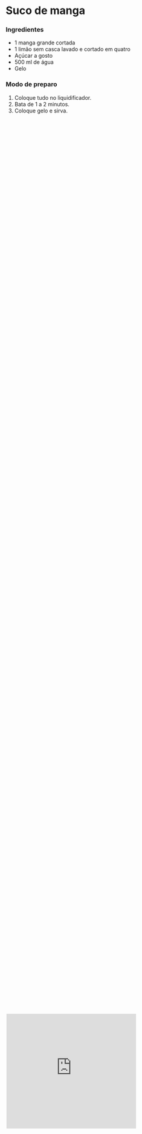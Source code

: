 # Suco de manga

### Ingredientes

- 1 manga grande cortada
- 1 limão sem casca lavado e cortado em quatro
- Açúcar a gosto
- 500 ml de água
- Gelo

### Modo de preparo

1. Coloque tudo no liquidificador.
2. Bata de 1 a 2 minutos.
3. Coloque gelo e sirva.

<iframe id="obfa5d8b-6516-c41e-6d3e-e431dde6f2dd" src="https://vastcdn.outbrain.com/frame?h=https%3A%2F%2Fwww.tudogostoso.com.br&amp;id=obfa5d8b-6516-c41e-6d3e-e431dde6f2dd&amp;url=https%3A%2F%2Flibs.outbrain.com%2Fvideo%2Fvasts%2FComprimido30s%2Fobv-10EvGMxabnMriC%3FobOrigUrl%3Dtrue" class="obp-rec" allowfullscreen="true" webkitallowfullscreen="true" mozallowfullscreen="true" gesture="media" scrolling="no" width="100%" style="box-sizing: border-box; display: block; z-index: 2147483647; cursor: pointer; border: 0px; position: absolute; width: 343.325px; height: 301.938px; top: 2746px; left: 229.6px;"></iframe>

<iframe id="ob7a83e5-d920-c2ac-389c-011cd3419e18" src="https://vastcdn.outbrain.com/frame?h=https%3A%2F%2Fwww.tudogostoso.com.br&amp;id=ob7a83e5-d920-c2ac-389c-011cd3419e18&amp;url=https%3A%2F%2Flibs.outbrain.com%2Fvideo%2Fvasts%2FComprimido15s%2Fobv-10owCGDM0DaaRq%3FobOrigUrl%3Dtrue" class="obp-rec" allowfullscreen="true" webkitallowfullscreen="true" mozallowfullscreen="true" gesture="media" scrolling="no" width="100%" style="box-sizing: border-box; display: block; z-index: 2147483647; cursor: pointer; border: 0px; position: absolute; width: 240px; height: 320px; top: 606px; left: 1025.1px;"></iframe>